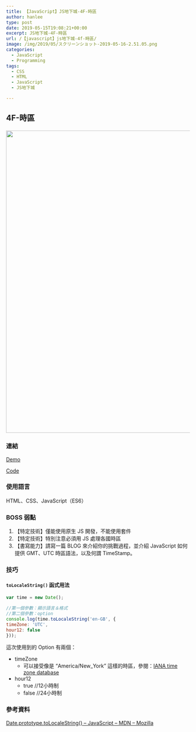 ```yaml
---
title: 【JavaScript】JS地下城-4F-時區
author: hanlee
type: post
date: 2019-05-15T19:08:21+00:00
excerpt: JS地下城-4F-時區
url: /【javascript】js地下城-4f-時區/
image: /img/2019/05/スクリーンショット-2019-05-16-2.51.05.png
categories:
  - JavaScript
  - Programming
tags:
  - CSS
  - HTML
  - JavaScript
  - JS地下城

---
```

## 4F-時區<figure class="wp-block-image">

<img loading="lazy" width="1024" height="826" src="https://blog.hanlee.co/wp-content/uploads/2019/05/スクリーンショット-2019-05-16-2.51.05-1024x826.png" alt="" class="wp-image-256" srcset="https://blog.hanlee.co/wp-content/uploads/2019/05/スクリーンショット-2019-05-16-2.51.05-1024x826.png 1024w, https://blog.hanlee.co/wp-content/uploads/2019/05/スクリーンショット-2019-05-16-2.51.05-300x242.png 300w, https://blog.hanlee.co/wp-content/uploads/2019/05/スクリーンショット-2019-05-16-2.51.05-768x620.png 768w, https://blog.hanlee.co/wp-content/uploads/2019/05/スクリーンショット-2019-05-16-2.51.05.png 1073w" sizes="(max-width: 1024px) 100vw, 1024px" /> </figure> 

### 連結

<a rel="noreferrer noopener" aria-label="Demo (新しいタブで開く)" href="https://hannoeru.github.io/world-clock/" target="_blank">Demo</a>

<a rel="noreferrer noopener" aria-label="Code (新しいタブで開く)" href="https://github.com/hannoeru/world-clock" target="_blank">Code</a>

### 使用語言

HTML、CSS、JavaScript（ES6）

### BOSS 弱點

  1. 【特定技術】僅能使用原生 JS 開發，不能使用套件
  2. 【特定技術】特別注意必須用 JS 處理各國時區
  3. 【書寫能力】請寫一篇 BLOG 來介紹你的挑戰過程，並介紹 JavaScript 如何提供 GMT、UTC 時區語法，以及何謂 TimeStamp。

### 技巧

#### **`toLocaleString()`** 函式用法

```js
var time = new Date();

//第一個參數：顯示語言＆格式
//第二個參數：option
console.log(time.toLocaleString('en-GB', {
timeZone: 'UTC',
hour12: false 
}));
```

這次使用到的 Option 有兩個：

  * timeZone
      * 可以接受像是 &#8220;America/New_York&#8221; 這樣的時區，參閱：[IANA time zone database][1]
  * hour12
      * true //12小時制
      * false //24小時制

### 參考資料

[Date.prototype.toLocaleString() &#8211; JavaScript &#8211; MDN &#8211; Mozilla][2]

 [1]: https://www.iana.org/time-zones
 [2]: https://developer.mozilla.org/ja/docs/Web/JavaScript/Reference/Global_Objects/Date/toLocaleString